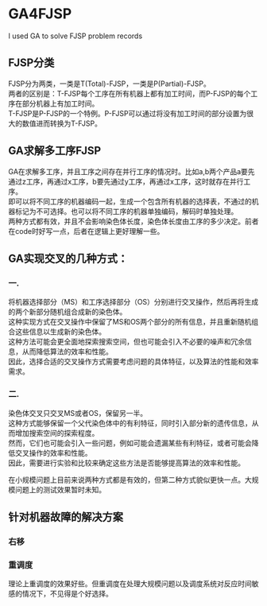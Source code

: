 # GA4FJSP
I used GA to solve FJSP problem records

## FJSP分类
FJSP分为两类，一类是T(Total)-FJSP，一类是P(Partial)-FJSP。<br>
两者的区别是：T-FJSP每个工序在所有机器上都有加工时间，而P-FJSP的每个工序在部分机器上有加工时间。<br>
T-FJSP是P-FJSP的一个特例。P-FJSP可以通过将没有加工时间的部分设置为很大的数值进而转换为T-FJSP。

## GA求解多工序FJSP
GA在求解多工序，并且工序之间存在并行工序的情况时。比如a,b两个产品a要先通过z工序，再通过x工序，b要先通过y工序，再通过x工序，这时就存在并行工序。<br>
即可以将不同工序的机器编码一起，生成一个包含所有机器的选择表，不通过的机器标记为不可选择。也可以将不同工序的机器单独编码，解码时单独处理。<br>
两种方式都有效，并且不会影响染色体长度，染色体长度由工序的多少决定。前者在code时好写一点，后者在逻辑上更好理解一些。

## GA实现交叉的几种方式：
### 一.
将机器选择部分（MS）和工序选择部分（OS）分别进行交叉操作，然后再将生成的两个新部分随机组合成新的染色体。<br>
这种实现方式在交叉操作中保留了MS和OS两个部分的所有信息，并且重新随机组合这些信息以生成新的染色体。<br>
这种方法可能会更全面地探索搜索空间，但也可能会引入不必要的噪声和冗余信息，从而降低算法的效率和性能。<br>
因此，选择合适的交叉操作方式需要考虑问题的具体特征，以及算法的性能和效率需求。

### 二.
染色体交叉只交叉MS或者OS，保留另一半。<br>
这种方式能够保留一个父代染色体中的有利特征，同时引入部分新的遗传信息，从而增加搜索空间的探索程度。<br>
然而，它们也可能会引入一些问题，例如可能会遗漏某些有利特征，或者可能会降低交叉操作的效率和性能。<br>
因此，需要进行实验和比较来确定这些方法是否能够提高算法的效率和性能。<br>

在小规模问题上目前来说两种方式都是有效的，但第二种方式貌似更快一点。大规模问题上的测试效果暂时未知。

## 针对机器故障的解决方案
### 右移

### 重调度

理论上重调度的效果好些。但重调度在处理大规模问题以及调度系统对反应时间敏感的情况下，不见得是个好选择。
